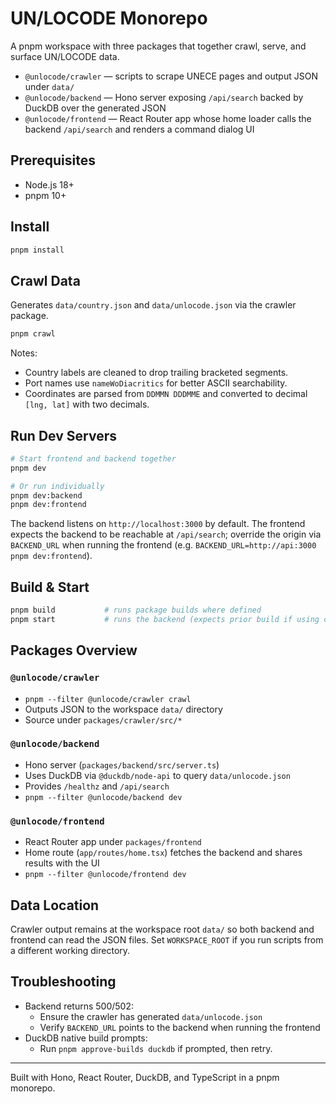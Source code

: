 # UN/LOCODE Monorepo

A pnpm workspace with three packages that together crawl, serve, and surface UN/LOCODE data.

- `@unlocode/crawler` — scripts to scrape UNECE pages and output JSON under `data/`
- `@unlocode/backend` — Hono server exposing `/api/search` backed by DuckDB over the generated JSON
- `@unlocode/frontend` — React Router app whose home loader calls the backend `/api/search` and renders a command dialog UI

## Prerequisites

- Node.js 18+
- pnpm 10+

## Install

```bash
pnpm install
```

## Crawl Data

Generates `data/country.json` and `data/unlocode.json` via the crawler package.

```bash
pnpm crawl
```

Notes:

- Country labels are cleaned to drop trailing bracketed segments.
- Port names use `nameWoDiacritics` for better ASCII searchability.
- Coordinates are parsed from `DDMMN DDDMME` and converted to decimal `[lng, lat]` with two decimals.

## Run Dev Servers

```bash
# Start frontend and backend together
pnpm dev

# Or run individually
pnpm dev:backend
pnpm dev:frontend
```

The backend listens on `http://localhost:3000` by default. The frontend expects the backend to be reachable at `/api/search`; override the origin via `BACKEND_URL` when running the frontend (e.g. `BACKEND_URL=http://api:3000 pnpm dev:frontend`).

## Build & Start

```bash
pnpm build           # runs package builds where defined
pnpm start           # runs the backend (expects prior build if using compiled output)
```

## Packages Overview

### `@unlocode/crawler`

- `pnpm --filter @unlocode/crawler crawl`
- Outputs JSON to the workspace `data/` directory
- Source under `packages/crawler/src/*`

### `@unlocode/backend`

- Hono server (`packages/backend/src/server.ts`)
- Uses DuckDB via `@duckdb/node-api` to query `data/unlocode.json`
- Provides `/healthz` and `/api/search`
- `pnpm --filter @unlocode/backend dev`

### `@unlocode/frontend`

- React Router app under `packages/frontend`
- Home route (`app/routes/home.tsx`) fetches the backend and shares results with the UI
- `pnpm --filter @unlocode/frontend dev`

## Data Location

Crawler output remains at the workspace root `data/` so both backend and frontend can read the JSON files. Set `WORKSPACE_ROOT` if you run scripts from a different working directory.

## Troubleshooting

- Backend returns 500/502:
  - Ensure the crawler has generated `data/unlocode.json`
  - Verify `BACKEND_URL` points to the backend when running the frontend
- DuckDB native build prompts:
  - Run `pnpm approve-builds duckdb` if prompted, then retry.

---

Built with Hono, React Router, DuckDB, and TypeScript in a pnpm monorepo.
